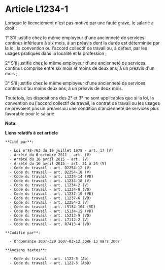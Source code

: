 # Article L1234-1

Lorsque le licenciement n'est pas motivé par une faute grave, le salarié a droit :

1° S'il justifie chez le même employeur d'une ancienneté de services continus inférieure à six mois, à un préavis dont la
durée est déterminée par la loi, la convention ou l'accord collectif de travail ou, à défaut, par les usages pratiqués dans
la localité et la profession ;

2° S'il justifie chez le même employeur d'une ancienneté de services continus comprise entre six mois et moins de deux ans, à
un préavis d'un mois ;

3° S'il justifie chez le même employeur d'une ancienneté de services continus d'au moins deux ans, à un préavis de deux mois.

Toutefois, les dispositions des 2° et 3° ne sont applicables que si la loi, la convention ou l'accord collectif de travail,
le contrat de travail ou les usages ne prévoient pas un préavis ou une condition d'ancienneté de services plus favorable pour
le salarié.

**Nota:**



**Liens relatifs à cet article**

	**Cité par**:

	  - Loi n°78-763 du 19 juillet 1978 - art. 17 (V)
	  - Arrêté du 6 octobre 2011 - art. (V)
	  - Arrêté du 16 avril 2015 - art. (V)
	  - Arrêté du 16 avril 2015 - art. 21 à 24 (V)
	  - Code du travail - art. D2254-12 (V)
	  - Code du travail - art. D2254-18 (V)
	  - Code du travail - art. L1234-14 (VD)
	  - Code du travail - art. L1234-18 (V)
	  - Code du travail - art. L1234-2 (V)
	  - Code du travail - art. L1234-8 (VD)
	  - Code du travail - art. L1237-10 (VD)
	  - Code du travail - art. L1237-6 (VD)
	  - Code du travail - art. L2254-2 (V)
	  - Code du travail - art. L5134-104 (VD)
	  - Code du travail - art. L5134-15 (VD)
	  - Code du travail - art. L5213-9 (VD)
	  - Code du travail - art. L7112-2 (V)
	  - Code du travail - art. R7413-4 (VD)

	**Codifié par**:

	  - Ordonnance 2007-329 2007-03-12 JORF 13 mars 2007

	**Anciens textes**:

	  - Code du travail - art. L122-6 (Ab)
	  - Code du travail - art. L122-6 (AbD)
